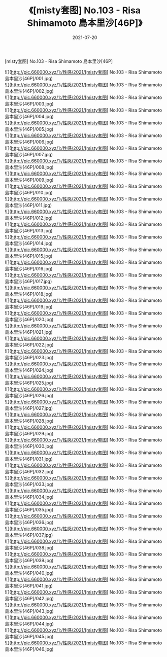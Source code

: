 ﻿---
layout: post
title:  《[misty套图] No.103 - Risa Shimamoto 島本里沙[46P]》
date:   2021-07-20
img: http://pic.660000.xyz/1:/性感/2021/[misty套图] No.103 - Risa Shimamoto 島本里沙[46P]/000.jpg
categories: [美女, 清纯, 唯美]
---

[misty套图] No.103 - Risa Shimamoto 島本里沙[46P]

  ![](http://pic.660000.xyz/1:/性感/2021/[misty套图] No.103 - Risa Shimamoto 島本里沙[46P]/001.jpg) <br> ![](http://pic.660000.xyz/1:/性感/2021/[misty套图] No.103 - Risa Shimamoto 島本里沙[46P]/002.jpg) <br> ![](http://pic.660000.xyz/1:/性感/2021/[misty套图] No.103 - Risa Shimamoto 島本里沙[46P]/003.jpg) <br> ![](http://pic.660000.xyz/1:/性感/2021/[misty套图] No.103 - Risa Shimamoto 島本里沙[46P]/004.jpg) <br> ![](http://pic.660000.xyz/1:/性感/2021/[misty套图] No.103 - Risa Shimamoto 島本里沙[46P]/005.jpg) <br> ![](http://pic.660000.xyz/1:/性感/2021/[misty套图] No.103 - Risa Shimamoto 島本里沙[46P]/006.jpg) <br> ![](http://pic.660000.xyz/1:/性感/2021/[misty套图] No.103 - Risa Shimamoto 島本里沙[46P]/007.jpg) <br> ![](http://pic.660000.xyz/1:/性感/2021/[misty套图] No.103 - Risa Shimamoto 島本里沙[46P]/008.jpg) <br> ![](http://pic.660000.xyz/1:/性感/2021/[misty套图] No.103 - Risa Shimamoto 島本里沙[46P]/009.jpg) <br> ![](http://pic.660000.xyz/1:/性感/2021/[misty套图] No.103 - Risa Shimamoto 島本里沙[46P]/010.jpg) <br> ![](http://pic.660000.xyz/1:/性感/2021/[misty套图] No.103 - Risa Shimamoto 島本里沙[46P]/011.jpg) <br> ![](http://pic.660000.xyz/1:/性感/2021/[misty套图] No.103 - Risa Shimamoto 島本里沙[46P]/012.jpg) <br> ![](http://pic.660000.xyz/1:/性感/2021/[misty套图] No.103 - Risa Shimamoto 島本里沙[46P]/013.jpg) <br> ![](http://pic.660000.xyz/1:/性感/2021/[misty套图] No.103 - Risa Shimamoto 島本里沙[46P]/014.jpg) <br> ![](http://pic.660000.xyz/1:/性感/2021/[misty套图] No.103 - Risa Shimamoto 島本里沙[46P]/015.jpg) <br> ![](http://pic.660000.xyz/1:/性感/2021/[misty套图] No.103 - Risa Shimamoto 島本里沙[46P]/016.jpg) <br> ![](http://pic.660000.xyz/1:/性感/2021/[misty套图] No.103 - Risa Shimamoto 島本里沙[46P]/017.jpg) <br> ![](http://pic.660000.xyz/1:/性感/2021/[misty套图] No.103 - Risa Shimamoto 島本里沙[46P]/018.jpg) <br> ![](http://pic.660000.xyz/1:/性感/2021/[misty套图] No.103 - Risa Shimamoto 島本里沙[46P]/019.jpg) <br> ![](http://pic.660000.xyz/1:/性感/2021/[misty套图] No.103 - Risa Shimamoto 島本里沙[46P]/020.jpg) <br> ![](http://pic.660000.xyz/1:/性感/2021/[misty套图] No.103 - Risa Shimamoto 島本里沙[46P]/021.jpg) <br> ![](http://pic.660000.xyz/1:/性感/2021/[misty套图] No.103 - Risa Shimamoto 島本里沙[46P]/022.jpg) <br> ![](http://pic.660000.xyz/1:/性感/2021/[misty套图] No.103 - Risa Shimamoto 島本里沙[46P]/023.jpg) <br> ![](http://pic.660000.xyz/1:/性感/2021/[misty套图] No.103 - Risa Shimamoto 島本里沙[46P]/024.jpg) <br> ![](http://pic.660000.xyz/1:/性感/2021/[misty套图] No.103 - Risa Shimamoto 島本里沙[46P]/025.jpg) <br> ![](http://pic.660000.xyz/1:/性感/2021/[misty套图] No.103 - Risa Shimamoto 島本里沙[46P]/026.jpg) <br> ![](http://pic.660000.xyz/1:/性感/2021/[misty套图] No.103 - Risa Shimamoto 島本里沙[46P]/027.jpg) <br> ![](http://pic.660000.xyz/1:/性感/2021/[misty套图] No.103 - Risa Shimamoto 島本里沙[46P]/028.jpg) <br> ![](http://pic.660000.xyz/1:/性感/2021/[misty套图] No.103 - Risa Shimamoto 島本里沙[46P]/029.jpg) <br> ![](http://pic.660000.xyz/1:/性感/2021/[misty套图] No.103 - Risa Shimamoto 島本里沙[46P]/030.jpg) <br> ![](http://pic.660000.xyz/1:/性感/2021/[misty套图] No.103 - Risa Shimamoto 島本里沙[46P]/031.jpg) <br> ![](http://pic.660000.xyz/1:/性感/2021/[misty套图] No.103 - Risa Shimamoto 島本里沙[46P]/032.jpg) <br> ![](http://pic.660000.xyz/1:/性感/2021/[misty套图] No.103 - Risa Shimamoto 島本里沙[46P]/033.jpg) <br> ![](http://pic.660000.xyz/1:/性感/2021/[misty套图] No.103 - Risa Shimamoto 島本里沙[46P]/034.jpg) <br> ![](http://pic.660000.xyz/1:/性感/2021/[misty套图] No.103 - Risa Shimamoto 島本里沙[46P]/035.jpg) <br> ![](http://pic.660000.xyz/1:/性感/2021/[misty套图] No.103 - Risa Shimamoto 島本里沙[46P]/036.jpg) <br> ![](http://pic.660000.xyz/1:/性感/2021/[misty套图] No.103 - Risa Shimamoto 島本里沙[46P]/037.jpg) <br> ![](http://pic.660000.xyz/1:/性感/2021/[misty套图] No.103 - Risa Shimamoto 島本里沙[46P]/038.jpg) <br> ![](http://pic.660000.xyz/1:/性感/2021/[misty套图] No.103 - Risa Shimamoto 島本里沙[46P]/039.jpg) <br> ![](http://pic.660000.xyz/1:/性感/2021/[misty套图] No.103 - Risa Shimamoto 島本里沙[46P]/040.jpg) <br> ![](http://pic.660000.xyz/1:/性感/2021/[misty套图] No.103 - Risa Shimamoto 島本里沙[46P]/041.jpg) <br> ![](http://pic.660000.xyz/1:/性感/2021/[misty套图] No.103 - Risa Shimamoto 島本里沙[46P]/042.jpg) <br> ![](http://pic.660000.xyz/1:/性感/2021/[misty套图] No.103 - Risa Shimamoto 島本里沙[46P]/043.jpg) <br> ![](http://pic.660000.xyz/1:/性感/2021/[misty套图] No.103 - Risa Shimamoto 島本里沙[46P]/044.jpg) <br> ![](http://pic.660000.xyz/1:/性感/2021/[misty套图] No.103 - Risa Shimamoto 島本里沙[46P]/045.jpg) <br> ![](http://pic.660000.xyz/1:/性感/2021/[misty套图] No.103 - Risa Shimamoto 島本里沙[46P]/046.jpg) <br>